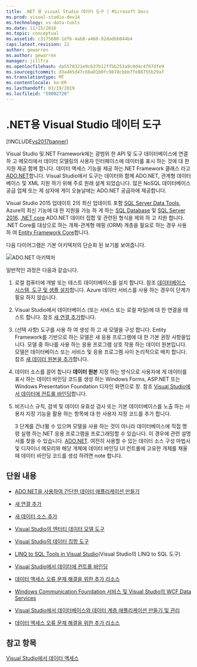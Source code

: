 ```yaml
---
title: .NET 용 visual Studio 데이터 도구 | Microsoft Docs
ms.prod: visual-studio-dev14
ms.technology: vs-data-tools
ms.date: 11/15/2016
ms.topic: conceptual
ms.assetid: c3175080-1dfb-4ab8-a460-92dadbb844b4
caps.latest.revision: 22
author: gewarren
ms.author: gewarren
manager: jillfra
ms.openlocfilehash: da5578321e9c637b12ffbb253a9c0d4c4f87dfe9
ms.sourcegitcommit: d3a485d47c6ba01b0fc9878cbbb7fe88755b29af
ms.translationtype: MT
ms.contentlocale: ko-KR
ms.lasthandoff: 03/19/2019
ms.locfileid: "59002720"
---
```

# <a name="visual-studio-data-tools-for-net"></a>.NET용 Visual Studio 데이터 도구
[!INCLUDE[vs2017banner](../includes/vs2017banner.md)]

Visual Studio 및.NET Framework에는 광범위 한 API 및 도구 데이터베이스에 연결 하 고 메모리에서 데이터 모델링의 사용자 인터페이스에 데이터를 표시 하는 것에 대 한 지원 제공 함께 합니다.  데이터 액세스 기능을 제공 하는.NET Framework 클래스 라고 [ADO.NET](https://msdn.microsoft.com/library/e80y5yhx\(v=vs.110\).aspx)합니다. Visual Studio에서 도구는 데이터와 함께 ADO.NET, 관계형 데이터베이스 및 XML 지원 하기 위해 주로 원래 설계 되었습니다. 많은 NoSQL 데이터베이스 공급 업체 또는 제 삼자에 게이 오늘날에는 ADO.NET 공급자에 제공합니다.  
  
 Visual Studio 2015 업데이트 2의 최신 업데이트 포함 [SQL Server Data Tools](https://msdn.microsoft.com/library/hh272686\(v=vs.103\).aspx), Azure의 최신 기능에 대 한 지원을 가능 하 게 하는 [SQL Database](https://azure.microsoft.com/services/sql-database/) 및 [SQL Server 2016](https://www.microsoft.com/sql-server/sql-server-2016). [.NET core](https://www.dotnetfoundation.org/projects?searchquery=dotnet+core&type=project) ADO.NET 데이터 집합 및 관련된 형식을 제외 하 고 지원 합니다. .NET Core를 대상으로 하는 개체-관계형 매핑 (ORM) 계층을 필요로 하는 경우 사용 하 여 [Entity Framework Core](https://msdn.microsoft.com/data/ef.aspx)합니다.  
  
 다음 다이어그램은 기본 아키텍처의 단순화 된 보기를 보여줍니다.  
  
 ![ADO.NET 아키텍처](../data-tools/media/raddata-ado-net-architecture-diagram.png "raddata ADO.NET 아키텍처 다이어그램")  
  
 일반적인 과정은 다음과 같습니다.  
  
1. 로컬 컴퓨터에 개발 또는 테스트 데이터베이스를 설치 합니다. 참조 [데이터베이스 시스템, 도구 및 샘플 설치](../data-tools/installing-database-systems-tools-and-samples.md)합니다. Azure 데이터 서비스를 사용 하는 경우이 단계가 필요 하지 않습니다.  
  
2. Visual Studio에서 데이터베이스 (또는 서비스 또는 로컬 파일)에 대 한 연결을 테스트 합니다. 참조 [새 연결 추가](../data-tools/add-new-connections.md)합니다.  
  
3. (선택 사항) 도구를 사용 하 여 생성 하 고 새 모델을 구성 합니다. Entity Framework를 기반으로 하는 모델은 새 응용 프로그램에 대 한 기본 권장 사항을입니다. 모델 중 하나를 사용 하는 응용 프로그램 상호 작용 하는 데이터 원본입니다. 모델은 데이터베이스 또는 서비스 및 응용 프로그램 사이 논리적으로 배치 합니다.  참조 [새 데이터 원본을 추가](../data-tools/add-new-data-sources.md)합니다.  
  
4. 데이터 소스를 끌어 합니다 **데이터 원본** 지정 하는 방식으로 사용자에 게 데이터를 표시 하는 데이터 바인딩 코드를 생성 하는 Windows Forms, ASP.NET 또는 Windows Presentation Foundation 디자인 화면으로 창. 참조 [Visual Studio에서 데이터에 컨트롤 바인딩](../data-tools/bind-controls-to-data-in-visual-studio.md)합니다.  
  
5. 비즈니스 규칙, 검색 및 데이터 유효성 검사 또는 기본 데이터베이스를 노출 하는 사용자 지정 기능을 활용 하는 항목에 대 한 사용자 지정 코드를 추가 합니다.  
  
   3 단계를 건너뛸 수 있으며 모델을 사용 하는 것이 아니라 데이터베이스에 직접 명령 실행 하는.NET 응용 프로그램을 프로그래밍할 수 있습니다. 이 경우에 관련 설명서를 찾을 수 있습니다. [ADO.NET](https://msdn.microsoft.com/library/e80y5yhx\(v=vs.110\).aspx). 여전히 사용할 수 있는 데이터 소스 구성 마법사 및 디자이너 메모리와 해당 개체에 데이터 바인딩 UI 컨트롤에 고유한 개체를 채울 때 데이터 바인딩 코드를 생성 하려면 note 합니다.  
  
## <a name="in-this-section"></a>단원 내용  
  
-   [ADO.NET을 사용하여 간단한 데이터 애플리케이션 만들기](../data-tools/create-a-simple-data-application-by-using-adonet.md)  
  
-   [새 연결 추가](../data-tools/add-new-connections.md)  
  
-   [새 데이터 소스 추가](../data-tools/add-new-data-sources.md)  
  
-   [Visual Studio의 엔터티 데이터 모델 도구](../data-tools/entity-data-model-tools-in-visual-studio.md)  
  
-   [Visual Studio의 데이터 집합 도구](../data-tools/dataset-tools-in-visual-studio.md)  
  
-   [LINQ to SQL Tools in Visual Studio](../data-tools/linq-to-sql-tools-in-visual-studio2.md)(Visual Studio의 LINQ to SQL 도구)  
  
-   [Visual Studio에서 데이터에 컨트롤 바인딩](../data-tools/bind-controls-to-data-in-visual-studio.md)  
  
-   [데이터 액세스 오류 문제 해결을 위한 추가 리소스](../data-tools/additional-resources-for-troubleshooting-data-access-errors.md)  
  
-   [Windows Communication Foundation 서비스 및 Visual Studio의 WCF Data Services](../data-tools/windows-communication-foundation-services-and-wcf-data-services-in-visual-studio.md)  
  
-   [Visual Studio에서 데이터베이스와 데이터 계층 애플리케이션 만들기 및 관리](../data-tools/creating-and-managing-databases-and-data-tier-applications-in-visual-studio.md)  
  
-   [데이터 액세스 오류 문제 해결을 위한 추가 리소스](../data-tools/additional-resources-for-troubleshooting-data-access-errors.md)  
  
## <a name="see-also"></a>참고 항목  
 [Visual Studio에서 데이터 액세스](../data-tools/accessing-data-in-visual-studio.md)

